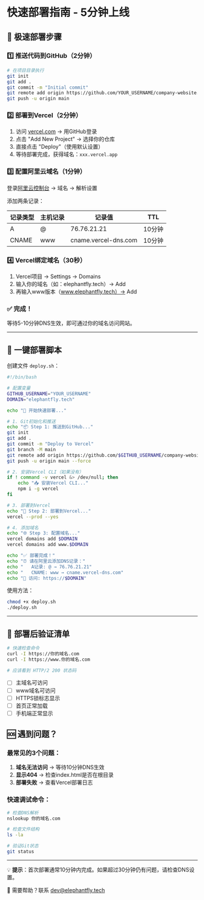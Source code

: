 # 快速部署指南 - 5分钟上线

## 🎯 极速部署步骤

### 1️⃣ 推送代码到GitHub（2分钟）
```bash
# 在项目目录执行
git init
git add .
git commit -m "Initial commit"
git remote add origin https://github.com/YOUR_USERNAME/company-website.git
git push -u origin main
```

### 2️⃣ 部署到Vercel（2分钟）
1. 访问 [vercel.com](https://vercel.com) → 用GitHub登录
2. 点击 "Add New Project" → 选择你的仓库
3. 直接点击 "Deploy"（使用默认设置）
4. 等待部署完成，获得域名：`xxx.vercel.app`

### 3️⃣ 配置阿里云域名（1分钟）

登录[阿里云控制台](https://dc.console.aliyun.com) → 域名 → 解析设置

添加两条记录：

| 记录类型 | 主机记录 | 记录值 | TTL |
|---------|---------|--------|-----|
| A | @ | 76.76.21.21 | 10分钟 |
| CNAME | www | cname.vercel-dns.com | 10分钟 |

### 4️⃣ Vercel绑定域名（30秒）
1. Vercel项目 → Settings → Domains
2. 输入你的域名（如：elephantfly.tech）→ Add
3. 再输入www版本（www.elephantfly.tech）→ Add

### ✅ 完成！
等待5-10分钟DNS生效，即可通过你的域名访问网站。

---

## 🔧 一键部署脚本

创建文件 `deploy.sh`：

```bash
#!/bin/bash

# 配置变量
GITHUB_USERNAME="YOUR_USERNAME"
DOMAIN="elephantfly.tech"

echo "🚀 开始快速部署..."

# 1. Git初始化和推送
echo "📦 Step 1: 推送到GitHub..."
git init
git add .
git commit -m "Deploy to Vercel"
git branch -M main
git remote add origin https://github.com/$GITHUB_USERNAME/company-website.git || true
git push -u origin main --force

# 2. 安装Vercel CLI（如果没有）
if ! command -v vercel &> /dev/null; then
    echo "📥 安装Vercel CLI..."
    npm i -g vercel
fi

# 3. 部署到Vercel
echo "🎯 Step 2: 部署到Vercel..."
vercel --prod --yes

# 4. 添加域名
echo "🌐 Step 3: 配置域名..."
vercel domains add $DOMAIN
vercel domains add www.$DOMAIN

echo "✅ 部署完成！"
echo "⏰ 请在阿里云添加DNS记录："
echo "   A记录: @ → 76.76.21.21"
echo "   CNAME: www → cname.vercel-dns.com"
echo "🔗 访问: https://$DOMAIN"
```

使用方法：
```bash
chmod +x deploy.sh
./deploy.sh
```

---

## 📱 部署后验证清单

```bash
# 快速检查命令
curl -I https://你的域名.com
curl -I https://www.你的域名.com

# 应该看到 HTTP/2 200 状态码
```

- [ ] 主域名可访问
- [ ] www域名可访问
- [ ] HTTPS锁标志显示
- [ ] 首页正常加载
- [ ] 手机端正常显示

## 🆘 遇到问题？

### 最常见的3个问题：

1. **域名无法访问** → 等待10分钟DNS生效
2. **显示404** → 检查index.html是否在根目录
3. **部署失败** → 查看Vercel部署日志

### 快速调试命令：
```bash
# 检查DNS解析
nslookup 你的域名.com

# 检查文件结构
ls -la

# 验证Git状态
git status
```

---

💡 **提示**：首次部署通常10分钟内完成。如果超过30分钟仍有问题，请检查DNS设置。

📧 需要帮助？联系 dev@elephantfly.tech
